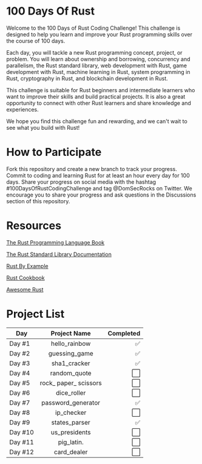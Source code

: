 # 100 Days Of Rust

Welcome to the 100 Days of Rust Coding Challenge! This challenge is designed to help you learn and improve your Rust programming skills over the course of 100 days.

Each day, you will tackle a new Rust programming concept, project, or problem. You will learn about ownership and borrowing, concurrency and parallelism, the Rust standard library, web development with Rust, game development with Rust, machine learning in Rust, system programming in Rust, cryptography in Rust, and blockchain development in Rust.

This challenge is suitable for Rust beginners and intermediate learners who want to improve their skills and build practical projects. It is also a great opportunity to connect with other Rust learners and share knowledge and experiences.

We hope you find this challenge fun and rewarding, and we can't wait to see what you build with Rust!

# How to Participate
Fork this repository and create a new branch to track your progress.
Commit to coding and learning Rust for at least an hour every day for 100 days.
Share your progress on social media with the hashtag #100DaysOfRustCodingChallenge and tag @DomSecRocks on Twitter.
We encourage you to share your progress and ask questions in the Discussions section of this repository.

# Resources
[The Rust Programming Language Book](https://doc.rust-lang.org/book/title-page.html)

[The Rust Standard Library Documentation](https://doc.rust-lang.org/std/index.html)

[Rust By Example](https://doc.rust-lang.org/stable/rust-by-example/)

[Rust Cookbook](https://rust-lang-nursery.github.io/rust-cookbook/)

[Awesome Rust](https://github.com/rust-unofficial/awesome-rust)


# Project List

| Day           | Project Name           | Completed                 |
| ------------- |:----------------------:| -------------------------:|
| Day #1        | hello_rainbow          | :white_check_mark:        |
| Day #2        | guessing_game          | :white_check_mark:        |
| Day #3        | sha1_cracker           | :white_check_mark:        |
| Day #4        | random_quote           | :white_large_square:      |
| Day #5        | rock_ paper_ scissors  | :white_large_square:      |
| Day #6        | dice_roller            | :white_large_square:      |
| Day #7        | password_generator     | :white_check_mark:        |
| Day #8        | ip_checker             | :white_large_square:      |
| Day #9        | states_parser          | :white_check_mark:        |
| Day #10       | us_presidents          | :white_large_square:      |
| Day #11       | pig_latin.             | :white_large_square:      |
| Day #12       | card_dealer            | :white_large_square:      |
